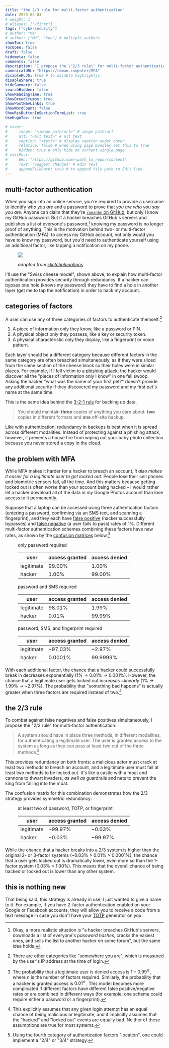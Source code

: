 ```yaml
---
title: "the 2/3 rule for multi-factor authentication"
date: 2023-02-03
# weight: 1
# aliases: ["/first"]
tags: ["cybersecurity"]
# author: "Me"
# author: ["Me", "You"] # multiple authors
showToc: true
TocOpen: false
draft: false
hidemeta: false
comments: false
description: "I propose the \"2/3 rule\" for multi-factor authentication: to access a system, a user must pass at least two out of three possible methods for authentication. Unlike standard 2-factor authentication, this strategy protects against both false positives (granting access to a hacker) and false negatives (denying access to a legitimate user)."
canonicalURL: "https://roman.computer/MFA"
disableHLJS: true # to disable highlightjs
disableShare: true
hideSummary: false
searchHidden: false
ShowReadingTime: true
ShowBreadCrumbs: true
ShowPostNavLinks: true
ShowWordCount: false
ShowRssButtonInSectionTermList: true
UseHugoToc: true

# cover:
#     image: "<image path/url>" # image path/url
#     alt: "<alt text>" # alt text
#     caption: "<text>" # display caption under cover
#     relative: false # when using page bundles set this to true
#     hidden: true # only hide on current single page
# editPost:
#     URL: "https://github.com/<path_to_repo>/content"
#     Text: "Suggest Changes" # edit text
#     appendFilePath: true # to append file path to Edit link
---
```


## multi-factor authentication  

When you sign into an online service, you're required to provide a username to identify *who you are* and a password to prove that *you are who you say you are*. Anyone can claim that they're [`romanhn` on GitHub](https://github.com/romanhn), but only I know my GitHub password. But if a hacker breaches GitHub's servers and publishes a list of everyone's password,[^1] knowing my password is no longer proof of anything. This is the motivation behind two- or multi-factor authentication (MFA): to access my GitHub account, not only would you have to know my password, but you'd need to authenticate yourself using an additional factor, like tapping a notification on my phone.

[^1]: Okay, a more realistic situation is "a hacker breaches GitHub's servers, downloads a list of everyone's *password hashes*, cracks the easiest ones, and sells the list to another hacker on some forum", but the same idea holds.

<figure>

![](/swiss_cheese_model.png)

<figcaption>

*adapted from [sketchplanations](https://sketchplanations.com/the-swiss-cheese-model)*

</figcaption>
</figure>

I'll use the "Swiss cheese model", shown above, to explain how multi-factor authentication provides security through redundancy. If a hacker can bypass one hole (knows my password) they have to find a hole in another layer (get me to tap the notification) in order to hack my account.

## categories of factors

A user can use any of three categories of factors to authenticate themself:[^2]

[^2]: There are other categories like "somewhere you are", which is measured by the user's IP address at the time of login.

1. A piece of information only they know, like a password or PIN.  
2. A physical object only they possess, like a key or security token.  
3. A physical characteristic only they display, like a fingerprint or voice pattern.

Each layer should be a different category because different factors in the same category are often breached simultaneously, as if they were sliced from the same section of the cheese block so their holes were in similar places. For example, if I fell victim to a [phishing attack](https://en.wikipedia.org/wiki/Phishing), the hacker would discover all the "pieces of information only I know" in one fell swoop. Asking the hacker "what was the name of your first pet?" doesn't provide any additional security if they discovered my password and my first pet's name at the same time.  

This is the same idea behind the [3-2-1 rule](https://www.hanselman.com/blog/the-computer-backup-rule-of-three) for backing up data.  

> You should maintain **three** copies of anything you care about: **two** copies in different formats and **one** off-site backup.  

Like with authentication, redundancy in backups is best when it is spread across different modalities. Instead of protecting against a phishing attack, however, it prevents a house fire from wiping out your baby photo collection because you never stored a copy in the cloud.

## the problem with MFA

While MFA makes it harder for a hacker to breach an account, *it also makes it easier for a legitimate user to get locked out*. People lose their cell phones and biometric sensors fail, all the time. And this matters because getting locked out is often *worse* than your account being hacked – I would rather let a hacker download all of the data in my Google Photos account than lose access to it permanently.  

Suppose that a laptop can be accessed using three authentication factors (entering a password, confirming via an SMS text, and scanning a fingerprint), and they each have [false positive](https://en.wikipedia.org/wiki/False_positives_and_false_negatives) (hacker successfully bypasses) and [false negative](https://en.wikipedia.org/wiki/False_positives_and_false_negatives) (a user fails to pass) rates of 1%. Different multi-factor authentication schemes combining these factors have new rates, as shown by the [confusion matrices](https://en.wikipedia.org/wiki/Confusion_matrix) below.[^3]

[^3]: The probability that a legitimate user is denied access is $1-0.99^n$ , where $n$ is the number of factors required. Similarly, the probability that a hacker is granted access is $0.01^n$ . This model becomes more complicated if different factors have different false positive/negative rates or are combined in different ways (for example, one scheme could require either a password or a fingerprint).

<figure>
<figcaption>only password required</figcaption>

| user | access granted | access denied |
|---|---|---|
| legitimate | 99.00% | 1.00% |
| hacker | 1.00% | 99.00% |
</figure>

<figure>
<figcaption>password and SMS required</figcaption>

| user | access granted | access denied |
|---|---|---|
| legitimate | 98.01% | 1.99% |
| hacker | 0.01% | 99.99% |
</figure>

<figure>
<figcaption>password, SMS, and fingerprint required</figcaption> 

| user | access granted | access denied |
|---|---|---|
| legitimate | ~97.03% | ~2.97% |
| hacker | 0.0001% | 99.9999% |
</figure>

With each additional factor, the chance that a hacker could successfully break in decreases exponentially (1% -> 0.01% -> 0.001%). However, the chance that a legitimate user gets locked out *increases ~linearly* (1% -> 1.99% -> ~2.97%). The probability that "something bad happens" is actually greater when three factors are required instead of two.[^4]

[^4]: This explicitly assumes that any given login attempt has an equal chance of being malicious or legitimate, and it implicitly assumes that the "hacked" and "locked out" events are equally bad. Neither of these assumptions are true for most systems.

## the 2/3 rule  

To combat against false negatives and false positives simultaneously, I propose the "2/3 rule" for multi-factor authentication:  
 
> A system should have in place three methods, in different modalities, for authenticating a legitimate user. The user is granted access to the system as long as they can pass at least two out of the three methods.[^5]  

[^5]: Using the fourth category of authentication factors "location", one could implement a "2/4" or "3/4" strategy.

This provides redundancy on both fronts: a malicious actor must crack at least two methods to breach an account, and a legitimate user must fail at least two methods to be locked out. It's like a castle with a moat and cannons to thwart invaders, *as well as* guardrails and nets to prevent the king from falling into the moat.  

The confusion matrix for this combination demonstrates how the 2/3 strategy provides symmetric redundancy:

<figure>
<figcaption>at least two of password, TOTP, or fingerprint</figcaption> 

| user | access granted | access denied |
|---|---|---|
| legitimate | ~99.97% | ~0.03% |
| hacker | ~0.03% | ~99.97% |
</figure>

While the chance that a hacker breaks into a 2/3 system is higher than the original 2- or 3-factor systems (~0.03% > 0.01% > 0.0001%), the chance that a user gets locked out is dramatically lower, even more so than the 1-factor system (0.03% < 1.00%). This means that the overall chance of being hacked or locked out is lower than any other system.  

## this is nothing new  

That being said, this strategy is already in use; I just wanted to give a name to it. For example, if you have 2-factor authentication enabled on your Google or Facebook accounts, they will allow you to receive a code from a text message in case you don't have your [TOTP](https://en.wikipedia.org/wiki/Time-based_one-time_password) generator on you.  